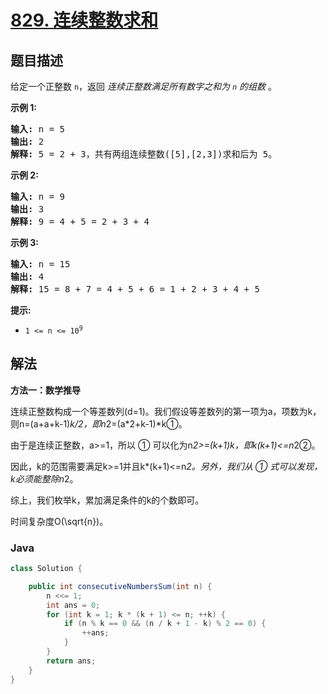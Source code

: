 # [829. 连续整数求和](https://leetcode.cn/problems/consecutive-numbers-sum)

## 题目描述

<p>给定一个正整数 <code>n</code>，返回 <em>连续正整数满足所有数字之和为 <code>n</code>&nbsp;的组数</em> 。&nbsp;</p>

<p><strong>示</strong><strong>例 1:</strong></p>

<pre>
<strong>输入: </strong>n = 5
<strong>输出: </strong>2
<strong>解释: </strong>5 = 2 + 3，共有两组连续整数([5],[2,3])求和后为 5。</pre>

<p><strong>示例 2:</strong></p>

<pre>
<strong>输入: </strong>n = 9
<strong>输出: </strong>3
<strong>解释: </strong>9 = 4 + 5 = 2 + 3 + 4</pre>

<p><strong>示例 3:</strong></p>

<pre>
<strong>输入: </strong>n = 15
<strong>输出: </strong>4
<strong>解释: </strong>15 = 8 + 7 = 4 + 5 + 6 = 1 + 2 + 3 + 4 + 5</pre>

<p><strong>提示:</strong></p>

<ul>
	<li><code>1 &lt;= n &lt;= 10<sup>9</sup></code>​​​​​​​</li>
</ul>

## 解法

**方法一：数学推导**

连续正整数构成一个等差数列(d=1)。我们假设等差数列的第一项为a，项数为k，则n=(a+a+k-1)*k/2，即n*2=(a*2+k-1)*k①。

由于是连续正整数，a>=1，所以 ① 可以化为n*2>=(k+1)*k，即k*(k+1)<=n*2②。

因此，k的范围需要满足k>=1并且k*(k+1)<=n*2。另外，我们从 ① 式可以发现，k必须能整除n*2。

综上，我们枚举k，累加满足条件的k的个数即可。

时间复杂度O(\sqrt{n})。

### **Java**

```java
class Solution {

    public int consecutiveNumbersSum(int n) {
        n <<= 1;
        int ans = 0;
        for (int k = 1; k * (k + 1) <= n; ++k) {
            if (n % k == 0 && (n / k + 1 - k) % 2 == 0) {
                ++ans;
            }
        }
        return ans;
    }
}
```
